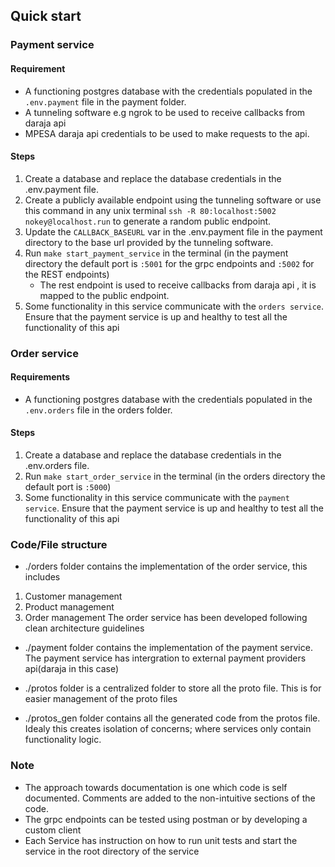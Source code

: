 ## Quick start
### Payment service
#### Requirement
- A functioning postgres database with the credentials populated in the `.env.payment` file in the payment folder.
- A tunneling software e.g ngrok to be used to receive callbacks from daraja api
- MPESA daraja api credentials to be used to make requests to the api.

#### Steps
1. Create a database and replace the database credentials in the .env.payment file.
2. Create a publicly available endpoint using the tunneling software or use this command in any unix terminal `ssh -R 80:localhost:5002 nokey@localhost.run` to generate a random public endpoint.
3. Update the `CALLBACK_BASEURL` var in the .env.payment file in the payment directory to the base url provided by the tunneling software.
4. Run `make start_payment_service` in the terminal (in the payment directory the default port is `:5001` for the grpc endpoints and `:5002` for the REST endpoints)
    - The rest endpoint is used to receive callbacks from daraja api , it is mapped to the public endpoint.
5. Some functionality in this service communicate with the `orders service`. Ensure that the payment service is up and healthy to test all the functionality of this api

### Order service
#### Requirements
- A functioning postgres database with the credentials populated in the `.env.orders` file in the orders folder.

#### Steps
1. Create a database and replace the database credentials in the .env.orders file.
2. Run `make start_order_service` in the terminal (in the orders directory the default port is `:5000`)
3. Some functionality in this service communicate with the `payment service`. Ensure that the payment service is up and healthy to test all the functionality of this api

### Code/File structure
- ./orders folder contains the implementation of the order service, this includes
1. Customer management
2. Product management
3. Order management
 The order service has been developed following clean architecture guidelines

- ./payment folder contains the implementation of the payment service. The payment service has intergration to external payment providers api(daraja in this case)

- ./protos folder is a centralized folder to store all the proto file. This is for easier management of the proto files

- ./protos_gen folder contains all the generated code from the protos file. Idealy this creates isolation of concerns; where services only contain functionality logic.

### Note
- The approach towards documentation is one which code is self documented. Comments are added to the non-intuitive sections of the code.
- The grpc endpoints can be tested using postman or by developing a custom client
- Each Service has instruction on how to run unit tests and start the service in the root directory of the service